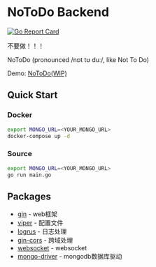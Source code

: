 # NoToDo Backend

[![Go Report Card](https://goreportcard.com/badge/github.com/NoToDoProject/NoToDo)](https://goreportcard.com/report/github.com/NoToDoProject/NoToDo)

不要做！！！

NoToDo (pronounced /nɒt tʊ duː/, like Not To Do)

Demo: [NoToDo(WIP)](https://notodo.akagiyui.com)

## Quick Start

### Docker

```bash
export MONGO_URL=<YOUR_MONGO_URL>
docker-compose up -d
```

### Source

```bash
export MONGO_URL=<YOUR_MONGO_URL>
go run main.go
```


## Packages

- [gin](https://github.com/gin-gonic/gin) - web框架
- [viper](https://github.com/spf13/viper) - 配置文件
- [logrus](https://github.com/sirupsen/logrus) - 日志处理
- [gin-cors](https://github.com/gin-contrib/cors) - 跨域处理
- [websocket](https://github.com/gorilla/websocket) - websocket
- [mongo-driver](https://pkg.go.dev/go.mongodb.org/mongo-driver/mongo) - mongodb数据库驱动
